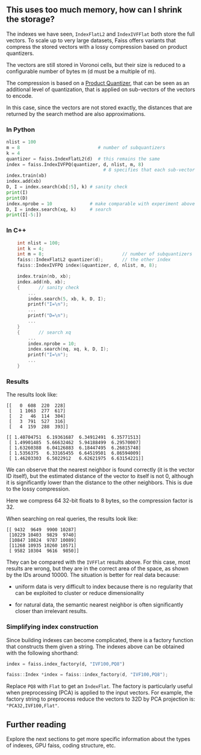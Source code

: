 ## This uses too much memory, how can I shrink the storage?

The indexes we have seen, `IndexFlatL2` and `IndexIVFFlat` both store the full vectors. To scale up to very large datasets, Faiss offers variants that compress the stored vectors with a lossy compression based on product quantizers.

The vectors are still stored in Voronoi cells, but their size is reduced to a configurable number of bytes m (d must be a multiple of m).

The compression is based on a [Product Quantizer](https://hal.archives-ouvertes.fr/file/index/docid/514462/filename/paper_hal.pdf), that can be seen as an additional level of quantization, that is applied on sub-vectors of the vectors to encode.

In this case, since the vectors are not stored exactly, the distances that are returned by the search method are also approximations.

### In Python

```python
nlist = 100
m = 8                             # number of subquantizers
k = 4
quantizer = faiss.IndexFlatL2(d)  # this remains the same
index = faiss.IndexIVFPQ(quantizer, d, nlist, m, 8)
                                    # 8 specifies that each sub-vector is encoded as 8 bits
index.train(xb)
index.add(xb)
D, I = index.search(xb[:5], k) # sanity check
print(I)
print(D)
index.nprobe = 10              # make comparable with experiment above
D, I = index.search(xq, k)     # search
print(I[-5:])
```

<!--
### In Lua

```lua
  nlist = 100
  m = 8                             -- number of subquantizers
  k = 4
  quantizer = faiss.IndexFlatL2(d)  -- this remains the same
  index = faiss.IndexIVFPQ(quantizer, d, nlist, m, 8)
                                    -- 8 specifies that each sub-vector is encoded as 8 bits
  index:train(xb)
  index:add(xb)
  D, I = index:search(xb:sub(1, 5), k) -- sanity check
  print(I)
  print(D)
  index.nprobe = 10              -- make comparable with experiment above
  D, I = index:search(xq, k)     -- search
  print(I:sub(-5, -1))
```
-->
### In C++

```c++
    int nlist = 100;
    int k = 4;
    int m = 8;                             // number of subquantizers
    faiss::IndexFlatL2 quantizer(d);       // the other index
    faiss::IndexIVFPQ index(&quantizer, d, nlist, m, 8);

    index.train(nb, xb);
    index.add(nb, xb);
    {       // sanity check
        ...
        index.search(5, xb, k, D, I);
        printf("I=\n");
        ...
        printf("D=\n");
        ...
    }
    {       // search xq
        ...
        index.nprobe = 10;
        index.search(nq, xq, k, D, I);
        printf("I=\n");
        ...
    }
```

### Results

The results look like:

```
[[   0  608  220  228]
 [   1 1063  277  617]
 [   2   46  114  304]
 [   3  791  527  316]
 [   4  159  288  393]]

[[ 1.40704751  6.19361687  6.34912491  6.35771513]
 [ 1.49901485  5.66632462  5.94188499  6.29570007]
 [ 1.63260388  6.04126883  6.18447495  6.26815748]
 [ 1.5356375   6.33165455  6.64519501  6.86594009]
 [ 1.46203303  6.5022912   6.62621975  6.63154221]]
```

We can observe that the nearest neighbor is found correctly (it is the vector ID itself), but the estimated distance of the vector to itself is not 0, although it is significantly lower than the distance to the other neighbors. This is due to the lossy compression.

Here we compress 64 32-bit floats to 8 bytes, so the compression factor is 32.

When searching on real queries, the results look like:

```
[[ 9432  9649  9900 10287]
 [10229 10403  9829  9740]
 [10847 10824  9787 10089]
 [11268 10935 10260 10571]
 [ 9582 10304  9616  9850]]
```

They can be compared with the `IVFFlat` results above. For this case, most results are wrong, but they are in the correct area of the space, as shown by the IDs around 10000. The situation is better for real data because:

- uniform data is very difficult to index because there is no regularity that can be exploited to cluster  or reduce dimensionality

- for natural data, the semantic nearest neighbor is often significantly closer than irrelevant results.

### Simplifying index construction

Since building indexes can become complicated, there is a factory function that constructs them given a string. The indexes above can be obtained with the following shorthand:

```python
index = faiss.index_factory(d, "IVF100,PQ8")
```

```c++
faiss::Index *index = faiss::index_factory(d, "IVF100,PQ8");
```
Replace `PQ8` with `Flat` to get an `IndexFlat`. The factory is particularly useful when preprocessing (PCA) is applied to the input vectors. For example, the factory string to preprocess reduce the vectors to 32D by PCA projection is: `"PCA32,IVF100,Flat"`. 

## Further reading

Explore the next sections to get more specific information about the types of indexes, GPU faiss, coding structure, etc.
